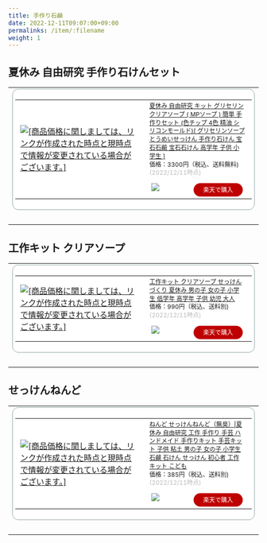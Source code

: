 ```yaml
---
title: 手作り石鹸
date: 2022-12-11T09:07:00+09:00
permalinks: /item/:filename
weight: 1
---
```

## 夏休み 自由研究 手作り石けんセット
<table border="0" cellpadding="0" cellspacing="0"><tr><td><div style="border:1px solid #95a5a6;border-radius:.75rem;background-color:#FFFFFF;margin:0px;padding:5px;text-align:center;overflow:hidden;"><table><tr><td style="width:240px"><a href="https://hb.afl.rakuten.co.jp/ichiba/2de43097.acb94649.2de43099.5b01936c/?pc=https%3A%2F%2Fitem.rakuten.co.jp%2Fnaturalcosmetic%2F10001810%2F&link_type=picttext&ut=eyJwYWdlIjoiaXRlbSIsInR5cGUiOiJwaWN0dGV4dCIsInNpemUiOiIyNDB4MjQwIiwibmFtIjoxLCJuYW1wIjoicmlnaHQiLCJjb20iOjEsImNvbXAiOiJkb3duIiwicHJpY2UiOjEsImJvciI6MSwiY29sIjoxLCJiYnRuIjoxLCJwcm9kIjowLCJhbXAiOmZhbHNlfQ%3D%3D" target="_blank" rel="nofollow sponsored noopener" style="word-wrap:break-word;"  ><img src="https://hbb.afl.rakuten.co.jp/hgb/2de43097.acb94649.2de43099.5b01936c/?me_id=1202954&item_id=10001810&pc=https%3A%2F%2Fthumbnail.image.rakuten.co.jp%2F%400_gold%2Fnaturalcosmetic%2Fitem%2Fmpsoap%2Fgcsoap1000set-m.jpg%3F_ex%3D240x240&s=240x240&t=picttext" border="0" style="margin:2px" alt="[商品価格に関しましては、リンクが作成された時点と現時点で情報が変更されている場合がございます。]" title="[商品価格に関しましては、リンクが作成された時点と現時点で情報が変更されている場合がございます。]"></a></td><td style="vertical-align:top;"><p style="font-size:12px;line-height:1.4em;text-align:left;margin:0px;padding:2px 6px;word-wrap:break-word"><a href="https://hb.afl.rakuten.co.jp/ichiba/2de43097.acb94649.2de43099.5b01936c/?pc=https%3A%2F%2Fitem.rakuten.co.jp%2Fnaturalcosmetic%2F10001810%2F&link_type=picttext&ut=eyJwYWdlIjoiaXRlbSIsInR5cGUiOiJwaWN0dGV4dCIsInNpemUiOiIyNDB4MjQwIiwibmFtIjoxLCJuYW1wIjoicmlnaHQiLCJjb20iOjEsImNvbXAiOiJkb3duIiwicHJpY2UiOjEsImJvciI6MSwiY29sIjoxLCJiYnRuIjoxLCJwcm9kIjowLCJhbXAiOmZhbHNlfQ%3D%3D" target="_blank" rel="nofollow sponsored noopener" style="word-wrap:break-word;"  >夏休み 自由研究 キット グリセリン クリアソープ ( MPソープ ) 簡単 手作りセット (色チップ 4色 精油 シリコンモールド)[ グリセリンソープ とうめいせっけん 手作り石けん 宝石石鹼 宝石石けん 高学年 子供 小学生 ]</a><br><span >価格：3300円（税込、送料無料)</span> <span style="color:#BBB">(2022/12/11時点)</span></p><div style="margin:10px;"><a href="https://hb.afl.rakuten.co.jp/ichiba/2de43097.acb94649.2de43099.5b01936c/?pc=https%3A%2F%2Fitem.rakuten.co.jp%2Fnaturalcosmetic%2F10001810%2F&link_type=picttext&ut=eyJwYWdlIjoiaXRlbSIsInR5cGUiOiJwaWN0dGV4dCIsInNpemUiOiIyNDB4MjQwIiwibmFtIjoxLCJuYW1wIjoicmlnaHQiLCJjb20iOjEsImNvbXAiOiJkb3duIiwicHJpY2UiOjEsImJvciI6MSwiY29sIjoxLCJiYnRuIjoxLCJwcm9kIjowLCJhbXAiOmZhbHNlfQ%3D%3D" target="_blank" rel="nofollow sponsored noopener" style="word-wrap:break-word;"  ><img src="https://static.affiliate.rakuten.co.jp/makelink/rl.svg" style="float:left;max-height:27px;width:auto;margin-top:0"></a><a href="https://hb.afl.rakuten.co.jp/ichiba/2de43097.acb94649.2de43099.5b01936c/?pc=https%3A%2F%2Fitem.rakuten.co.jp%2Fnaturalcosmetic%2F10001810%2F%3Fscid%3Daf_pc_bbtn&link_type=picttext&ut=eyJwYWdlIjoiaXRlbSIsInR5cGUiOiJwaWN0dGV4dCIsInNpemUiOiIyNDB4MjQwIiwibmFtIjoxLCJuYW1wIjoicmlnaHQiLCJjb20iOjEsImNvbXAiOiJkb3duIiwicHJpY2UiOjEsImJvciI6MSwiY29sIjoxLCJiYnRuIjoxLCJwcm9kIjowLCJhbXAiOmZhbHNlfQ==" target="_blank" rel="nofollow sponsored noopener" style="word-wrap:break-word;"  ><div style="float:right;width:41%;height:27px;background-color:#bf0000;color:#fff!important;font-size:12px;font-weight:500;line-height:27px;margin-left:1px;padding: 0 12px;border-radius:16px;cursor:pointer;text-align:center;">楽天で購入</div></a></div></td></tr></table></div><br><p style="color:#000000;font-size:12px;line-height:1.4em;margin:5px;word-wrap:break-word"></p></td></tr></table>
<!--more-->

## 工作キット クリアソープ
<table border="0" cellpadding="0" cellspacing="0"><tr><td><div style="border:1px solid #95a5a6;border-radius:.75rem;background-color:#FFFFFF;margin:0px;padding:5px;text-align:center;overflow:hidden;"><table><tr><td style="width:240px"><a href="https://hb.afl.rakuten.co.jp/ichiba/2de439ed.d1b56107.2de439ee.6e7b02a0/?pc=https%3A%2F%2Fitem.rakuten.co.jp%2Ftoyo-kyozai%2F672060223%2F&link_type=picttext&ut=eyJwYWdlIjoiaXRlbSIsInR5cGUiOiJwaWN0dGV4dCIsInNpemUiOiIyNDB4MjQwIiwibmFtIjoxLCJuYW1wIjoicmlnaHQiLCJjb20iOjEsImNvbXAiOiJkb3duIiwicHJpY2UiOjEsImJvciI6MSwiY29sIjoxLCJiYnRuIjoxLCJwcm9kIjowLCJhbXAiOmZhbHNlfQ%3D%3D" target="_blank" rel="nofollow sponsored noopener" style="word-wrap:break-word;"  ><img src="https://hbb.afl.rakuten.co.jp/hgb/2de439ed.d1b56107.2de439ee.6e7b02a0/?me_id=1272266&item_id=10000258&pc=https%3A%2F%2Fthumbnail.image.rakuten.co.jp%2F%400_mall%2Ftoyo-kyozai%2Fcabinet%2Foyako%2Fecri%2Fimgrc0070017574.jpg%3F_ex%3D240x240&s=240x240&t=picttext" border="0" style="margin:2px" alt="[商品価格に関しましては、リンクが作成された時点と現時点で情報が変更されている場合がございます。]" title="[商品価格に関しましては、リンクが作成された時点と現時点で情報が変更されている場合がございます。]"></a></td><td style="vertical-align:top;"><p style="font-size:12px;line-height:1.4em;text-align:left;margin:0px;padding:2px 6px;word-wrap:break-word"><a href="https://hb.afl.rakuten.co.jp/ichiba/2de439ed.d1b56107.2de439ee.6e7b02a0/?pc=https%3A%2F%2Fitem.rakuten.co.jp%2Ftoyo-kyozai%2F672060223%2F&link_type=picttext&ut=eyJwYWdlIjoiaXRlbSIsInR5cGUiOiJwaWN0dGV4dCIsInNpemUiOiIyNDB4MjQwIiwibmFtIjoxLCJuYW1wIjoicmlnaHQiLCJjb20iOjEsImNvbXAiOiJkb3duIiwicHJpY2UiOjEsImJvciI6MSwiY29sIjoxLCJiYnRuIjoxLCJwcm9kIjowLCJhbXAiOmZhbHNlfQ%3D%3D" target="_blank" rel="nofollow sponsored noopener" style="word-wrap:break-word;"  >工作キット クリアソープ せっけんづくり 夏休み 男の子 女の子 小学生 低学年 高学年 子供 幼児 大人</a><br><span >価格：990円（税込、送料別)</span> <span style="color:#BBB">(2022/12/11時点)</span></p><div style="margin:10px;"><a href="https://hb.afl.rakuten.co.jp/ichiba/2de439ed.d1b56107.2de439ee.6e7b02a0/?pc=https%3A%2F%2Fitem.rakuten.co.jp%2Ftoyo-kyozai%2F672060223%2F&link_type=picttext&ut=eyJwYWdlIjoiaXRlbSIsInR5cGUiOiJwaWN0dGV4dCIsInNpemUiOiIyNDB4MjQwIiwibmFtIjoxLCJuYW1wIjoicmlnaHQiLCJjb20iOjEsImNvbXAiOiJkb3duIiwicHJpY2UiOjEsImJvciI6MSwiY29sIjoxLCJiYnRuIjoxLCJwcm9kIjowLCJhbXAiOmZhbHNlfQ%3D%3D" target="_blank" rel="nofollow sponsored noopener" style="word-wrap:break-word;"  ><img src="https://static.affiliate.rakuten.co.jp/makelink/rl.svg" style="float:left;max-height:27px;width:auto;margin-top:0"></a><a href="https://hb.afl.rakuten.co.jp/ichiba/2de439ed.d1b56107.2de439ee.6e7b02a0/?pc=https%3A%2F%2Fitem.rakuten.co.jp%2Ftoyo-kyozai%2F672060223%2F%3Fscid%3Daf_pc_bbtn&link_type=picttext&ut=eyJwYWdlIjoiaXRlbSIsInR5cGUiOiJwaWN0dGV4dCIsInNpemUiOiIyNDB4MjQwIiwibmFtIjoxLCJuYW1wIjoicmlnaHQiLCJjb20iOjEsImNvbXAiOiJkb3duIiwicHJpY2UiOjEsImJvciI6MSwiY29sIjoxLCJiYnRuIjoxLCJwcm9kIjowLCJhbXAiOmZhbHNlfQ==" target="_blank" rel="nofollow sponsored noopener" style="word-wrap:break-word;"  ><div style="float:right;width:41%;height:27px;background-color:#bf0000;color:#fff!important;font-size:12px;font-weight:500;line-height:27px;margin-left:1px;padding: 0 12px;border-radius:16px;cursor:pointer;text-align:center;">楽天で購入</div></a></div></td></tr></table></div><br><p style="color:#000000;font-size:12px;line-height:1.4em;margin:5px;word-wrap:break-word"></p></td></tr></table>

## せっけんねんど
<table border="0" cellpadding="0" cellspacing="0"><tr><td><div style="border:1px solid #95a5a6;border-radius:.75rem;background-color:#FFFFFF;margin:0px;padding:5px;text-align:center;overflow:hidden;"><table><tr><td style="width:240px"><a href="https://hb.afl.rakuten.co.jp/ichiba/2de43afc.83f7d43c.2de43afd.2b0430d6/?pc=https%3A%2F%2Fitem.rakuten.co.jp%2Fshugale%2F755227%2F&link_type=picttext&ut=eyJwYWdlIjoiaXRlbSIsInR5cGUiOiJwaWN0dGV4dCIsInNpemUiOiIyNDB4MjQwIiwibmFtIjoxLCJuYW1wIjoicmlnaHQiLCJjb20iOjEsImNvbXAiOiJkb3duIiwicHJpY2UiOjEsImJvciI6MSwiY29sIjoxLCJiYnRuIjoxLCJwcm9kIjowLCJhbXAiOmZhbHNlfQ%3D%3D" target="_blank" rel="nofollow sponsored noopener" style="word-wrap:break-word;"  ><img src="https://hbb.afl.rakuten.co.jp/hgb/2de43afc.83f7d43c.2de43afd.2b0430d6/?me_id=1216110&item_id=10007754&pc=https%3A%2F%2Fthumbnail.image.rakuten.co.jp%2F%400_mall%2Fshugale%2Fcabinet%2Fnendo_item%2F755227_a.jpg%3F_ex%3D240x240&s=240x240&t=picttext" border="0" style="margin:2px" alt="[商品価格に関しましては、リンクが作成された時点と現時点で情報が変更されている場合がございます。]" title="[商品価格に関しましては、リンクが作成された時点と現時点で情報が変更されている場合がございます。]"></a></td><td style="vertical-align:top;"><p style="font-size:12px;line-height:1.4em;text-align:left;margin:0px;padding:2px 6px;word-wrap:break-word"><a href="https://hb.afl.rakuten.co.jp/ichiba/2de43afc.83f7d43c.2de43afd.2b0430d6/?pc=https%3A%2F%2Fitem.rakuten.co.jp%2Fshugale%2F755227%2F&link_type=picttext&ut=eyJwYWdlIjoiaXRlbSIsInR5cGUiOiJwaWN0dGV4dCIsInNpemUiOiIyNDB4MjQwIiwibmFtIjoxLCJuYW1wIjoicmlnaHQiLCJjb20iOjEsImNvbXAiOiJkb3duIiwicHJpY2UiOjEsImJvciI6MSwiY29sIjoxLCJiYnRuIjoxLCJwcm9kIjowLCJhbXAiOmZhbHNlfQ%3D%3D" target="_blank" rel="nofollow sponsored noopener" style="word-wrap:break-word;"  >ねんど せっけんねんど（無臭）|夏休み 自由研究 工作 手作り 手芸 ハンドメイド 手作りキット 手芸キット 子供 粘土 男の子 女の子 小学生 石鹸 石けん せっけん 初心者 工作キット こども</a><br><span >価格：385円（税込、送料別)</span> <span style="color:#BBB">(2022/12/11時点)</span></p><div style="margin:10px;"><a href="https://hb.afl.rakuten.co.jp/ichiba/2de43afc.83f7d43c.2de43afd.2b0430d6/?pc=https%3A%2F%2Fitem.rakuten.co.jp%2Fshugale%2F755227%2F&link_type=picttext&ut=eyJwYWdlIjoiaXRlbSIsInR5cGUiOiJwaWN0dGV4dCIsInNpemUiOiIyNDB4MjQwIiwibmFtIjoxLCJuYW1wIjoicmlnaHQiLCJjb20iOjEsImNvbXAiOiJkb3duIiwicHJpY2UiOjEsImJvciI6MSwiY29sIjoxLCJiYnRuIjoxLCJwcm9kIjowLCJhbXAiOmZhbHNlfQ%3D%3D" target="_blank" rel="nofollow sponsored noopener" style="word-wrap:break-word;"  ><img src="https://static.affiliate.rakuten.co.jp/makelink/rl.svg" style="float:left;max-height:27px;width:auto;margin-top:0"></a><a href="https://hb.afl.rakuten.co.jp/ichiba/2de43afc.83f7d43c.2de43afd.2b0430d6/?pc=https%3A%2F%2Fitem.rakuten.co.jp%2Fshugale%2F755227%2F%3Fscid%3Daf_pc_bbtn&link_type=picttext&ut=eyJwYWdlIjoiaXRlbSIsInR5cGUiOiJwaWN0dGV4dCIsInNpemUiOiIyNDB4MjQwIiwibmFtIjoxLCJuYW1wIjoicmlnaHQiLCJjb20iOjEsImNvbXAiOiJkb3duIiwicHJpY2UiOjEsImJvciI6MSwiY29sIjoxLCJiYnRuIjoxLCJwcm9kIjowLCJhbXAiOmZhbHNlfQ==" target="_blank" rel="nofollow sponsored noopener" style="word-wrap:break-word;"  ><div style="float:right;width:41%;height:27px;background-color:#bf0000;color:#fff!important;font-size:12px;font-weight:500;line-height:27px;margin-left:1px;padding: 0 12px;border-radius:16px;cursor:pointer;text-align:center;">楽天で購入</div></a></div></td></tr></table></div><br><p style="color:#000000;font-size:12px;line-height:1.4em;margin:5px;word-wrap:break-word"></p></td></tr></table>

